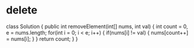 # delete

class Solution {
    public int removeElement(int[] nums, int val) {
        int count = 0, e = nums.length;
        for(int i = 0; i < e; i++) {
            if(nums[i] != val) {
                nums[count++] = nums[i];
            }
        }
    return count;
    }
}
